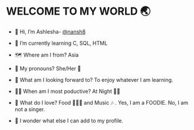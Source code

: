 # WELCOME TO MY WORLD :earth_asia:

- 👋 Hi, I’m Ashlesha- [@nansh8](https://github.com/nansh8)

- 🌱 I’m currently learning C, SQL, HTML

- :world_map: Where am I from? Asia

- :speech_balloon: My pronouns? She/Her :woman:

- 👀 What am I looking forward to? To enjoy whatever I am learning.

- 👩‍💻 When am I most poductive? At Night 🌆🌃

- 💖 What do I love? Food 🍟🍔🍕 and Music :notes: . Yes, I am a FOODIE. No, I am not a singer. 

- 💭 I wonder what else I can add to my profile. 


<!---
- 👀 I’m interested in ...
- 💞️ I’m looking to collaborate on ...
- 📫 How to reach me ...

nansh8/nansh8 is a ✨ special ✨ repository because its `README.md` (this file) appears on your GitHub profile.
You can click the Preview link to take a look at your changes.
--->
